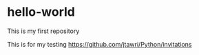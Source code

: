 # hello-world
This is my first repository

This is for my testing
https://github.com/jtawri/Python/invitations
